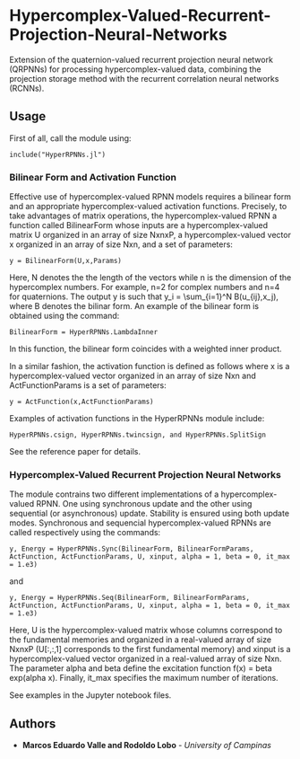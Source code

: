 # Hypercomplex-Valued-Recurrent-Projection-Neural-Networks

Extension of the quaternion-valued recurrent projection neural network (QRPNNs) for processing hypercomplex-valued data, combining the projection storage method with the recurrent correlation neural networks (RCNNs).

## Usage

First of all, call the module using:

```
include("HyperRPNNs.jl")
```

### Bilinear Form and Activation Function

Effective use of hypercomplex-valued RPNN models requires a bilinear form and an appropriate hypercomplex-valued activation functions. Precisely, to take advantages of matrix operations, the hypercomplex-valued RPNN a function called BilinearForm whose inputs are a hypercomplex-valued matrix U organized in an array of size NxnxP, a hypercomplex-valued vector x organized in an array of size Nxn, and a set of parameters:
```
y = BilinearForm(U,x,Params)
```
Here, N denotes the the length of the vectors while n is the dimension of the hypercomplex numbers. For example, n=2 for complex numbers and n=4 for quaternions. The output y is such that y_i = \sum_{i=1}^N B(u_{ij},x_j), where B denotes the bilinar form. An example of the bilinear form is obtained using the command:
```
BilinearForm = HyperRPNNs.LambdaInner
```
In this function, the bilinear form coincides with a weighted inner product.

In a similar fashion, the activation function is defined as follows where x is a hypercomplex-valued vector organized in an array of size Nxn and ActFunctionParams is a set of parameters:
```
y = ActFunction(x,ActFunctionParams)
```
Examples of activation functions in the HyperRPNNs module include:
```
HyperRPNNs.csign, HyperRPNNs.twincsign, and HyperRPNNs.SplitSign
```
See the reference paper for details.

### Hypercomplex-Valued Recurrent Projection Neural Networks

The module contrains two different implementations of a hypercomplex-valued RPNN. One using synchronous update and the other using sequential (or asynchronous) update. Stability is ensured using both update modes. Synchronous and sequencial hypercomplex-valued RPNNs are called respectively using the commands:
```
y, Energy = HyperRPNNs.Sync(BilinearForm, BilinearFormParams, ActFunction, ActFunctionParams, U, xinput, alpha = 1, beta = 0, it_max = 1.e3)
```
and
```
y, Energy = HyperRPNNs.Seq(BilinearForm, BilinearFormParams, ActFunction, ActFunctionParams, U, xinput, alpha = 1, beta = 0, it_max = 1.e3)
```
Here, U is the hypercomplex-valued matrix whose columns correspond to the fundamental memories and organized in a real-valued array of size NxnxP (U[:,:,1] corresponds to the first fundamental memory) and xinput is a hypercomplex-valued vector organized in a real-valued array of size Nxn. The parameter alpha and beta define the excitation function f(x) = beta exp(alpha x). Finally, it_max specifies the maximum number of iterations.

See examples in the Jupyter notebook files.

## Authors
* **Marcos Eduardo Valle and Rodoldo Lobo** - *University of Campinas*

